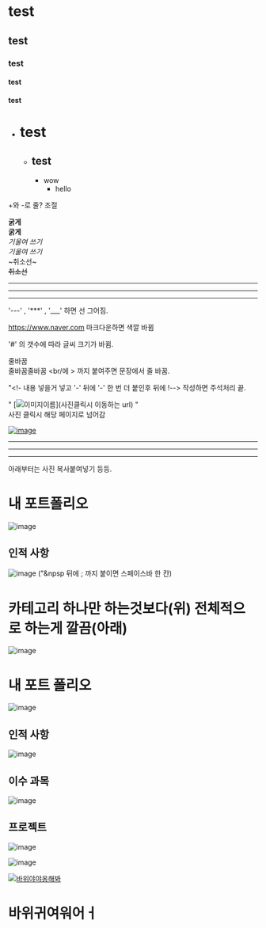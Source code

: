 # test
## test
### test
#### test
#### test

- # test
   - ## test
      - wow
         - hello

+와 -로 줄? 조절

__굵게__ <br/>
**굵게** <br/>
_기울여 쓰기_ <br/>
*기울여 쓰기* <br/> 
~취소선~ <br/>
~~취소선~~ <br/>

---
***
___

'---' , '***' , '___' 하면 선 그어짐.

https://www.naver.com 
마크다운하면 색깔 바뀜

'#' 의 갯수에 따라 글씨 크기가 바뀜.

줄바꿈 <br/> 줄바꿈줄바꿈 <br/에 > 까지 붙여주면 문장에서 줄 바꿈.

<!--주석처리입니다.!--> 



"<!- 내용 넣을거 넣고 '-' 뒤에 '-' 한 번 더 붙인후 뒤에 !--> 작성하면 주석처리 끝.


" [![이미지이름](이미지주소)](사진클릭시 이동하는 url) " <br/>
사진 클릭시 해당 페이지로 넘어감

[![image](https://user-images.githubusercontent.com/54736421/118624067-ca194b00-b803-11eb-8537-de6a65ae3775.png)](https://user-images.githubusercontent.com/54736421/118624110-d1d8ef80-b803-11eb-8cad-1140b34e4aec.png)





---
---
---

아래부터는 사진 복사붙여넣기 등등.

# 내 포트폴리오
![image](https://user-images.githubusercontent.com/54736421/118616229-7820f700-b7fc-11eb-85c3-238bc836fe9c.png)

## 인적&nbsp;사항
![image](https://user-images.githubusercontent.com/54736421/118616308-8b33c700-b7fc-11eb-8fa0-e014c35f44af.png)
("&npsp 뒤에 ; 까지 붙이면 스페이스바 한 칸)

# 카테고리 하나만 하는것보다(위) 전체적으로 하는게 깔끔(아래)

![image](https://user-images.githubusercontent.com/54736421/118616197-70615280-b7fc-11eb-8319-bf0adef1b7ff.png)





# 내 포트 폴리오
![image](https://user-images.githubusercontent.com/54736421/118616873-0dbc8680-b7fd-11eb-9bcf-85ec2c05d733.png)

## 인적 사항
![image](https://user-images.githubusercontent.com/54736421/118616912-17de8500-b7fd-11eb-8b5b-e2609c972a8c.png)

## 이수 과목
![image](https://user-images.githubusercontent.com/54736421/118616946-1dd46600-b7fd-11eb-94fa-37beea6a7f5f.png)

## 프로젝트
![image](https://user-images.githubusercontent.com/54736421/118617105-46f4f680-b7fd-11eb-8f4c-990bfdf6f1d0.png)

![image](https://user-images.githubusercontent.com/54736421/118617158-52e0b880-b7fd-11eb-8467-75e22ce03460.png)







[![바위야야옹해봐](https://user-images.githubusercontent.com/54736421/118617551-b5d24f80-b7fd-11eb-9ec6-4b93564eb93e.png)](https://www.naver.com)

# 바위귀여워어ㅓ


<!--주석처리입니다.

<!- 내용 넣을거 넣고 '-' 뒤에 '-' 한 번 더 붙이면 주석처리됨.

--!> 
